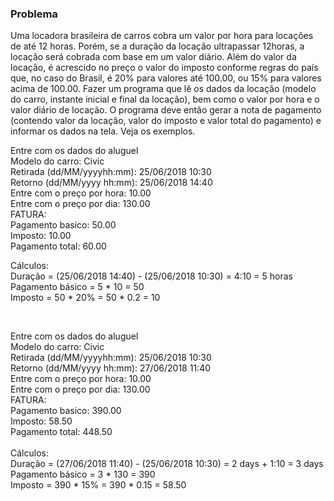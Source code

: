 <h3>Problema</h3>
<p>Uma locadora brasileira de carros cobra um valor por hora para locações de até
12 horas. Porém, se a duração da locação ultrapassar 12horas, a locação será
cobrada com base em um valor diário. Além do valor da locação, é acrescido no
preço o valor do imposto conforme regras do país que, no caso do Brasil, é 20%
para valores até 100.00, ou 15% para valores acima de 100.00. Fazer um
programa que lê os dados da locação (modelo do carro, instante inicial e final da
locação), bem como o valor por hora e o valor diário de locação. O programa
deve então gerar a nota de pagamento (contendo valor da locação, valor do 
imposto e valor total do pagamento) e informar os dados na tela. Veja os exemplos.</p>
<p> Entre com os dados do aluguel <br>
 Modelo do carro: Civic <br>
 Retirada (dd/MM/yyyyhh:mm): 25/06/2018 10:30 <br>
 Retorno (dd/MM/yyyy hh:mm): 25/06/2018 14:40 <br>
 Entre com o preço por hora: 10.00 <br>
 Entre com o preço por dia: 130.00 <br>
 FATURA: <br>
 Pagamento basico: 50.00 <br>
 Imposto: 10.00 <br>
 Pagamento total: 60.00 <br></p>
 <p>Cálculos: <br>
 Duração = (25/06/2018 14:40) - (25/06/2018 10:30) = 4:10 = 5 horas <br>
 Pagamento básico = 5 * 10 = 50 <br>
 Imposto = 50 * 20% = 50 * 0.2 = 10 <br></p>
 <br>
 <p>
 Entre com os dados do aluguel <br>
 Modelo do carro: Civic <br>
 Retirada (dd/MM/yyyyhh:mm): 25/06/2018 10:30 <br>
 Retorno (dd/MM/yyyy hh:mm): 27/06/2018 11:40 <br>
 Entre com o preço por hora: 10.00 <br>
 Entre com o preço por dia: 130.00 <br>
 FATURA: <br>
 Pagamento basico: 390.00 <br>
 Imposto: 58.50 <br>
 Pagamento total: 448.50 <br>
   <br>
 Cálculos: <br>
 Duração = (27/06/2018 11:40) - (25/06/2018 10:30) = 2 days + 1:10 = 3 days<br>
 Pagamento básico = 3 * 130 = 390<br>
 Imposto = 390 * 15% = 390 * 0.15 = 58.50   <br>
   <br>
 </p>
